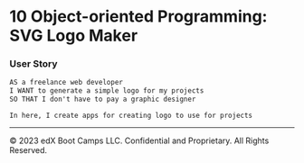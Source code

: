 # 10 Object-oriented Programming: SVG Logo Maker

### User Story

```md
AS a freelance web developer
I WANT to generate a simple logo for my projects
SO THAT I don't have to pay a graphic designer
```
```
In here, I create apps for creating logo to use for projects
```
---
© 2023 edX Boot Camps LLC. Confidential and Proprietary. All Rights Reserved.

